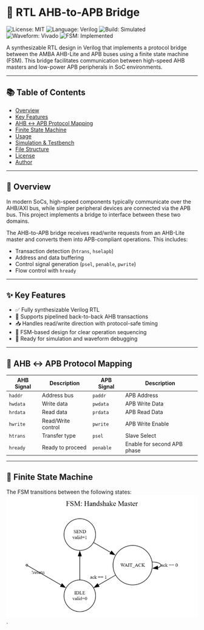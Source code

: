 # 🔗 RTL AHB-to-APB Bridge 
![License: MIT](https://img.shields.io/badge/License-MIT-blue.svg)
![Language: Verilog](https://img.shields.io/badge/language-Verilog-yellow.svg)
![Build: Simulated](https://img.shields.io/badge/build-simulated-green)
![Waveform: Vivado](https://img.shields.io/badge/waveform-GTKwave-blue)
![FSM: Implemented](https://img.shields.io/badge/FSM-Implemented-red)

A synthesizable RTL design in Verilog that implements a protocol bridge between the AMBA AHB-Lite and APB buses using a finite state machine (FSM). This bridge facilitates communication between high-speed AHB masters and low-power APB peripherals in SoC environments.

---

## 📚 Table of Contents

- [Overview](#-overview)
- [Key Features](#-key-features)
- [AHB ↔ APB Protocol Mapping](#-ahb--apb-protocol-mapping)
- [Finite State Machine](#-finite-state-machine)
- [Usage](#-usage)
- [Simulation & Testbench](#-simulation--testbench)
- [File Structure](#-file-structure)
- [License](#-license)
- [Author](#-author)

---

## 📖 Overview

In modern SoCs, high-speed components typically communicate over the AHB/AXI bus, while simpler peripheral devices are connected via the APB bus. This project implements a bridge to interface between these two domains.

The AHB-to-APB bridge receives read/write requests from an AHB-Lite master and converts them into APB-compliant operations. This includes:

- Transaction detection (`htrans`, `hselapb`)
- Address and data buffering
- Control signal generation (`psel`, `penable`, `pwrite`)
- Flow control with `hready`

---

## ✨ Key Features

- ✅ Fully synthesizable Verilog RTL
- 🔁 Supports pipelined back-to-back AHB transactions
- 📥 Handles read/write direction with protocol-safe timing
- 🧠 FSM-based design for clear operation sequencing
- 🧪 Ready for simulation and waveform debugging

---

## 🔄 AHB ↔ APB Protocol Mapping

| AHB Signal   | Description            | APB Signal   | Description                      |
|--------------|------------------------|--------------|----------------------------------|
| `haddr`      | Address bus            | `paddr`      | APB Address                      |
| `hwdata`     | Write data             | `pwdata`     | APB Write Data                   |
| `hrdata`     | Read data              | `prdata`     | APB Read Data                    |
| `hwrite`     | Read/Write control     | `pwrite`     | APB Write Enable                 |
| `htrans`     | Transfer type          | `psel`       | Slave Select                     |
| `hready`     | Ready to proceed       | `penable`    | Enable for second APB phase      |

---

## 🔁 Finite State Machine

The FSM transitions between the following states:
 ![FSM Diagram](https://github.com/SayantanMandal2000/rtl-interface-designs/blob/main/valid_ack_fsm_handshake/docs/HandShakeMaster_FSM.png).
